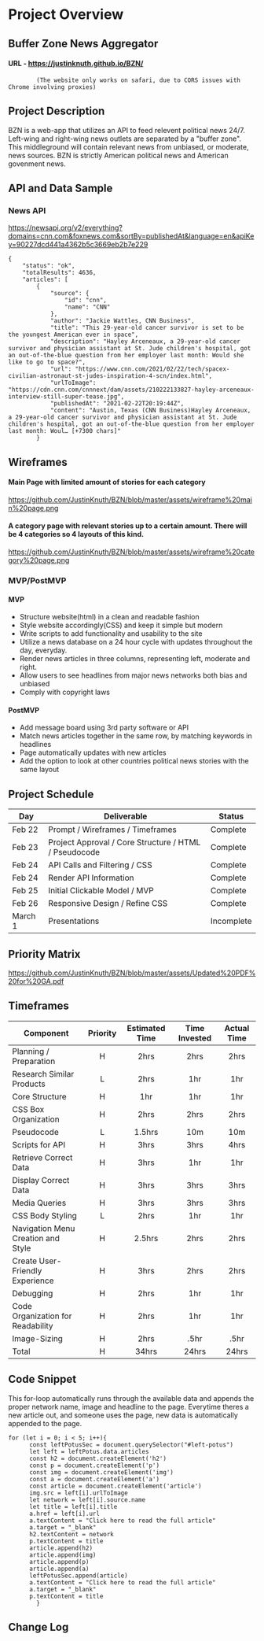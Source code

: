 # Project Overview

## Buffer Zone News Aggregator

#### URL - https://justinknuth.github.io/BZN/
            (The website only works on safari, due to CORS issues with Chrome involving proxies)

## Project Description

BZN is a web-app that utilizes an API to feed relevent political news 24/7. Left-wing and right-wing news outlets are separated by a "buffer zone". This middleground will contain relevant news from unbiased, or moderate, news sources. BZN is strictly American political news and American govenment news.


## API and Data Sample


### News API
https://newsapi.org/v2/everything?domains=cnn.com&foxnews.com&sortBy=publishedAt&language=en&apiKey=90227dcd441a4362b5c3669eb2b7e229 


```
{
    "status": "ok",
    "totalResults": 4636,
    "articles": [
        {
            "source": {
                "id": "cnn",
                "name": "CNN"
            },
            "author": "Jackie Wattles, CNN Business",
            "title": "This 29-year-old cancer survivor is set to be the youngest American ever in space",
            "description": "Hayley Arceneaux, a 29-year-old cancer survivor and physician assistant at St. Jude children's hospital, got an out-of-the-blue question from her employer last month: Would she like to go to space?",
            "url": "https://www.cnn.com/2021/02/22/tech/spacex-civilian-astronaut-st-judes-inspiration-4-scn/index.html",
            "urlToImage": "https://cdn.cnn.com/cnnnext/dam/assets/210222133827-hayley-arceneaux-interview-still-super-tease.jpg",
            "publishedAt": "2021-02-22T20:19:44Z",
            "content": "Austin, Texas (CNN Business)Hayley Arceneaux, a 29-year-old cancer survivor and physician assistant at St. Jude children's hospital, got an out-of-the-blue question from her employer last month: Woul… [+7300 chars]"
        }
```        
        
        


## Wireframes


#### Main Page with limited amount of stories for each category
https://github.com/JustinKnuth/BZN/blob/master/assets/wireframe%20main%20page.png

#### A category page with relevant stories up to a certain amount. There will be 4 categories so 4 layouts of this kind.
https://github.com/JustinKnuth/BZN/blob/master/assets/wireframe%20category%20page.png



### MVP/PostMVP


#### MVP 
- Structure website(html) in a clean and readable fashion
- Style website accordingly(CSS) and keep it simple but modern
- Write scripts to add functionality and usability to the site
- Utilize a news database on a 24 hour cycle with updates throughout the day, everyday.
- Render news articles in three columns, representing left, moderate and right.
- Allow users to see headlines from major news networks both bias and unbiased
- Comply with copyright laws

#### PostMVP  


- Add message board using 3rd party software or API
- Match news articles together in the same row, by matching keywords in headlines
- Page automatically updates with new articles
- Add the option to look at other countries political news stories with the same layout

## Project Schedule


|  Day | Deliverable | Status
|---|---| ---|
|Feb 22| Prompt / Wireframes / Timeframes | Complete
|Feb 23| Project Approval / Core Structure / HTML / Pseudocode | Complete
|Feb 24| API Calls and Filtering / CSS | Complete
|Feb 24| Render API Information | Complete
|Feb 25| Initial Clickable Model / MVP  | Complete
|Feb 26| Responsive Design / Refine CSS | Complete
|March 1| Presentations | Incomplete

## Priority Matrix

https://github.com/JustinKnuth/BZN/blob/master/assets/Updated%20PDF%20for%20GA.pdf


## Timeframes


| Component | Priority | Estimated Time | Time Invested | Actual Time |
| --- | :---: |  :---: | :---: | :---: |
| Planning / Preparation  | H | 2hrs| 2hrs | 2hrs |
| Research Similar Products | L | 2hrs | 1hr | 1hr |
| Core Structure  | H | 1hr | 1hr | 1hr |
| CSS Box Organization  | H | 2hrs | 2hrs | 2hrs
| Pseudocode  | L | 1.5hrs | 10m | 10m |
| Scripts for API  | H | 3hrs | 3hrs | 4hrs |
| Retrieve Correct Data  | H | 3hrs | 1hr | 1hr |
| Display Correct Data | H | 3hrs | 3hrs | 3hrs |
| Media Queries | H | 3hrs | 3hrs | 3hrs |
| CSS Body Styling | L | 2hrs | 1hr | 1hr |
| Navigation Menu Creation and Style | H | 2.5hrs | 2hrs | 2hrs |
| Create User-Friendly Experience | H | 3hrs | 2hrs | 2hrs |
| Debugging | H | 2hrs | 1hr | 1hr |
| Code Organization for Readability | H | 2hrs | 1hr | 1hr
| Image-Sizing | H | 2hrs | .5hr | .5hr |
| Total | H | 34hrs | 24hrs | 24hrs |

## Code Snippet

This for-loop automatically runs through the available data and appends the proper 
network name, image and headline to the page. Everytime theres a new article out, and someone
uses the page, new data is automatically appended to the page.

```
for (let i = 0; i < 5; i++){
      const leftPotusSec = document.querySelector("#left-potus")
      let left = leftPotus.data.articles
      const h2 = document.createElement('h2')
      const p = document.createElement('p')
      const img = document.createElement('img')
      const a = document.createElement('a')
      const article = document.createElement('article')
      img.src = left[i].urlToImage
      let network = left[i].source.name
      let title = left[i].title
      a.href = left[i].url
      a.textContent = "Click here to read the full article"
      a.target = "_blank"
      h2.textContent = network
      p.textContent = title
      article.append(h2)
      article.append(img)
      article.append(p)
      article.append(a)
      leftPotusSec.append(article)
      a.textContent = "Click here to read the full article"
      a.target = "_blank"
      p.textContent = title
        }
```


## Change Log
